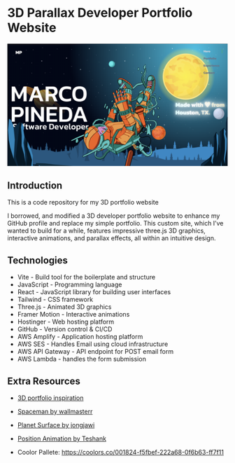 # 3D Parallax Developer Portfolio Website

![3D Parallax Developer Portfolio Thumbnail](./src/assets/snapshot.png)

## Introduction
This is a code repository for my 3D portfolio website

I borrowed, and modified a 3D developer portfolio website to enhance my GitHub profile and replace my simple portfolio. This custom site, which I’ve wanted to build for a while, features impressive three.js 3D graphics, interactive animations, and parallax effects, all within an intuitive design. 

## Technologies
- Vite - Build tool for the boilerplate and structure
- JavaScript - Programming language
- React - JavaScript library for building user interfaces
- Tailwind - CSS framework
- Three.js - Animated 3D graphics
- Framer Motion - Interactive animations
- Hostinger - Web hosting platform
- GitHub - Version control & CI/CD
- AWS Amplify - Application hosting platform
- AWS SES - Handles Email using cloud infrastructure
- AWS API Gateway - API endpoint for POST email form
- AWS Lambda - handles the form submission

## Extra Resources
- [3D portfolio inspiration](https://github.com/ForrestKnight/3d-portfolio)
- [Spaceman by wallmasterr](https://sketchfab.com/3d-models/tenhun-falling-spaceman-fanart-9fd80b6a259f41fd99e6f56eee686dc5)
- [Planet Surface by jongjawi](https://stock.adobe.com/images/landscape-surface-of-planet-sky-space-science-fiction-fantasy-illustration/330880441?asset_id=330880441)
- [Position Animation by Teshank](https://github.com/teshank2137/portfolio)

- Coolor Pallete: https://coolors.co/001824-f5fbef-222a68-0f6b63-ff7f11